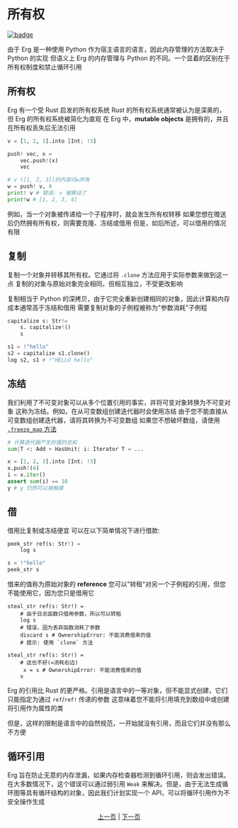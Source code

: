 # 所有权

[![badge](https://img.shields.io/endpoint.svg?url=https%3A%2F%2Fgezf7g7pd5.execute-api.ap-northeast-1.amazonaws.com%2Fdefault%2Fsource_up_to_date%3Fowner%3Derg-lang%26repos%3Derg%26ref%3Dmain%26path%3Ddoc/EN/syntax/18_ownership.md%26commit_hash%3D20aa4f02b994343ab9600317cebafa2b20676467)](https://gezf7g7pd5.execute-api.ap-northeast-1.amazonaws.com/default/source_up_to_date?owner=erg-lang&repos=erg&ref=main&path=doc/EN/syntax/18_ownership.md&commit_hash=20aa4f02b994343ab9600317cebafa2b20676467)

由于 Erg 是一种使用 Python 作为宿主语言的语言，因此内存管理的方法取决于 Python 的实现
但语义上 Erg 的内存管理与 Python 的不同。一个显着的区别在于所有权制度和禁止循环引用

## 所有权

Erg 有一个受 Rust 启发的所有权系统
Rust 的所有权系统通常被认为是深奥的，但 Erg 的所有权系统被简化为直观
在 Erg 中，__mutable objects__ 是拥有的，并且在所有权丢失后无法引用

```python
v = [1, 2, 3].into [Int; !3]

push! vec, x =
    vec.push!(x)
    vec

# v ([1, 2, 3])的内容归w所有
w = push! v, 4
print! v # 错误: v 被移动了
print!w # [1, 2, 3, 4]
```

例如，当一个对象被传递给一个子程序时，就会发生所有权转移
如果您想在赠送后仍然拥有所有权，则需要克隆、冻结或借用
但是，如后所述，可以借用的情况有限

## 复制

复制一个对象并转移其所有权。它通过将 `.clone` 方法应用于实际参数来做到这一点
复制的对象与原始对象完全相同，但相互独立，不受更改影响

复制相当于 Python 的深拷贝，由于它完全重新创建相同的对象，因此计算和内存成本通常高于冻结和借用
需要复制对象的子例程被称为"参数消耗"子例程

```python
capitalize s: Str!=
    s. capitalize!()
    s

s1 = !"hello"
s2 = capitalize s1.clone()
log s2, s1 # !"HELLO hello"
```

## 冻结

我们利用了不可变对象可以从多个位置引用的事实，并将可变对象转换为不可变对象
这称为冻结。例如，在从可变数组创建迭代器时会使用冻结
由于您不能直接从可变数组创建迭代器，请将其转换为不可变数组
如果您不想破坏数组，请使用 [`.freeze_map` 方法](./type/18_mut.md)

```python
# 计算迭代器产生的值的总和
sum|T <: Add + HasUnit| i: Iterator T = ...

x = [1, 2, 3].into [Int; !3]
x.push!(4)
i = x.iter()
assert sum(i) == 10
y # y 仍然可以被触摸
```

## 借

借用比复制或冻结便宜
可以在以下简单情况下进行借款: 

```python
peek_str ref(s: Str!) =
    log s

s = !"hello"
peek_str s
```

借来的值称为原始对象的 __reference__
您可以"转租"对另一个子例程的引用，但您不能使用它，因为您只是借用它

```python,compile_fail
steal_str ref(s: Str!) =
    # 由于日志函数只借用参数，所以可以转租
    log s
    # 错误，因为丢弃函数消耗了参数
    discard s # OwnershipError: 不能消费借来的值
    # 提示: 使用 `clone` 方法
```

```python,compile_fail
steal_str ref(s: Str!) =
    # 这也不好(=消耗右边)
     x = s # OwnershipError: 不能消费借来的值
    x
```

Erg 的引用比 Rust 的更严格。引用是语言中的一等对象，但不能显式创建，它们只能指定为通过 `ref`/`ref!` 传递的参数
这意味着您不能将引用填充到数组中或创建将引用作为属性的类

但是，这样的限制是语言中的自然规范，一开始就没有引用，而且它们并没有那么不方便

## 循环引用

Erg 旨在防止无意的内存泄漏，如果内存检查器检测到循环引用，则会发出错误。在大多数情况下，这个错误可以通过弱引用 `Weak` 来解决。但是，由于无法生成循环图等具有循环结构的对象，因此我们计划实现一个 API，可以将循环引用作为不安全操作生成

<p align='center'>
    <a href='./17_mutability.md'>上一页</a> | <a href='./19_visibility.md'>下一页</a>
</p>
